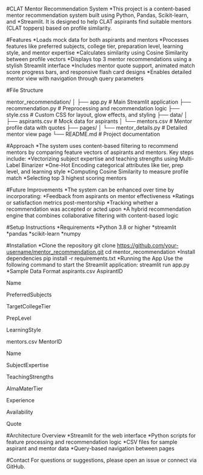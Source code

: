 #CLAT Mentor Recommendation System
*This project is a content-based mentor recommendation system built using Python, Pandas, Scikit-learn, and *Streamlit. It is designed to help CLAT aspirants find suitable mentors (CLAT toppers) based on profile similarity.

#Features
*Loads mock data for both aspirants and mentors
*Processes features like preferred subjects, college tier, preparation level, learning style, and mentor expertise
*Calculates similarity using Cosine Similarity between profile vectors
*Displays top 3 mentor recommendations using a stylish Streamlit interface
*Includes mentor quote support, animated match score progress bars, and responsive flash card designs
*Enables detailed mentor view with navigation through query parameters

#File Structure

mentor_recommendation/
│
├── app.py                   # Main Streamlit application
├── recommendation.py        # Preprocessing and recommendation logic
├── style.css                # Custom CSS for layout, glow effects, and styling
├── data/
│   ├── aspirants.csv        # Mock data for aspirants
│   └── mentors.csv          # Mentor profile data with quotes
├── pages/
│   └── mentor_details.py    # Detailed mentor view page
└── README.md                # Project documentation

#Approach
*The system uses content-based filtering to recommend mentors by comparing feature vectors of aspirants and mentors. Key steps include:
*Vectorizing subject expertise and teaching strengths using Multi-Label Binarizer
*One-Hot Encoding categorical attributes like tier, prep level, and learning style
*Computing Cosine Similarity to measure profile match
*Selecting top 3 highest scoring mentors

#Future Improvements
*The system can be enhanced over time by incorporating:
*Feedback from aspirants on mentor effectiveness
*Ratings or satisfaction metrics post-mentorship
*Tracking whether a recommendation was accepted or acted upon
*A hybrid recommendation engine that combines collaborative filtering with content-based logic

#Setup Instructions
*Requirements
*Python 3.8 or higher
*streamlit
*pandas
*scikit-learn
*numpy

#Installation
*Clone the repository
git clone https://github.com/your-username/mentor_recommendation.git
cd mentor_recommendation
*Install dependencies
pip install -r requirements.txt
*Running the App
Use the following command to start the Streamlit application:
streamlit run app.py
*Sample Data Format
aspirants.csv
AspirantID

Name

PreferredSubjects

TargetCollegeTier

PrepLevel

LearningStyle

mentors.csv
MentorID

Name

SubjectExpertise

TeachingStrengths

AlmaMaterTier

Experience

Availability

Quote


#Architecture Overview
*Streamlit for the web interface
*Python scripts for feature processing and recommendation logic
*CSV files for sample aspirant and mentor data
*Query-based navigation between pages

#Contact
For questions or suggestions, please open an issue or connect via GitHub.

